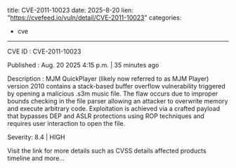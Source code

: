  
title: CVE-2011-10023
date: 2025-8-20
lien: "https://cvefeed.io/vuln/detail/CVE-2011-10023"
categories:
  - cve
---

CVE ID : CVE-2011-10023

Published :  Aug. 20
2025
4:15 p.m. | 35 minutes ago

Description : MJM QuickPlayer (likely now referred to as MJM Player) version 2010 contains a stack-based buffer overflow vulnerability triggered by opening a malicious .s3m music file. The flaw occurs due to improper bounds checking in the file parser
allowing an attacker to overwrite memory and execute arbitrary code. Exploitation is achieved via a crafted payload that bypasses DEP and ASLR protections using ROP techniques
and requires user interaction to open the file.

Severity: 8.4 | HIGH

Visit the link for more details
such as CVSS details
affected products
timeline
and more...
